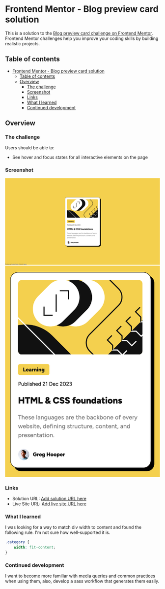 # Frontend Mentor - Blog preview card solution

This is a solution to the [Blog preview card challenge on Frontend Mentor](https://www.frontendmentor.io/challenges/blog-preview-card-ckPaj01IcS). Frontend Mentor challenges help you improve your coding skills by building realistic projects. 

## Table of contents

- [Frontend Mentor - Blog preview card solution](#frontend-mentor---blog-preview-card-solution)
  - [Table of contents](#table-of-contents)
  - [Overview](#overview)
    - [The challenge](#the-challenge)
    - [Screenshot](#screenshot)
    - [Links](#links)
    - [What I learned](#what-i-learned)
    - [Continued development](#continued-development)

## Overview

### The challenge

Users should be able to:

- See hover and focus states for all interactive elements on the page

### Screenshot

![](./FEM-Preview.png)
![](./FEM-Small%20Preview.png)

### Links

- Solution URL: [Add solution URL here](https://your-solution-url.com)
- Live Site URL: [Add live site URL here](https://your-live-site-url.com)

### What I learned

I was looking for a way to match div width to content and found the following rule. I'm not sure how well-supported it is.

```css
.category {
    width: fit-content;
}
```

### Continued development

I want to become more familiar with media queries and common practices when using them, also, develop a sass workflow that generates them easily.